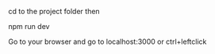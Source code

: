 cd to the project folder then

npm run dev

Go to your browser and go to localhost:3000 or ctrl+leftclick

